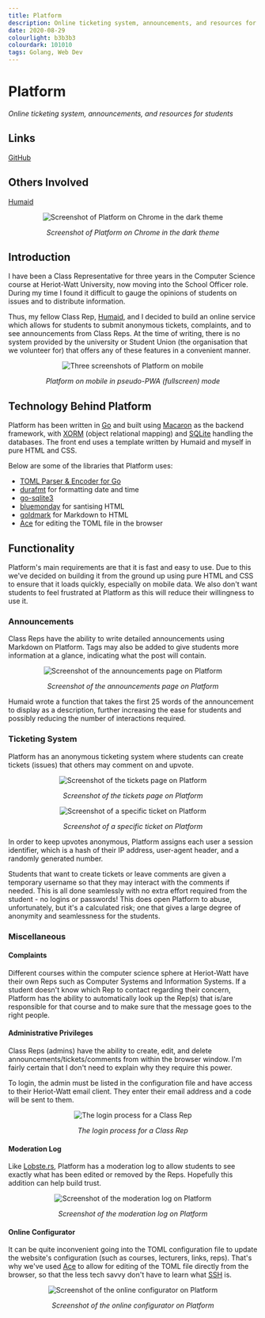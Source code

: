 ```yaml
---
title: Platform
description: Online ticketing system, announcements, and resources for students
date: 2020-08-29
colourlight: b3b3b3
colourdark: 101010
tags: Golang, Web Dev
---
```


# Platform

*Online ticketing system, announcements, and resources for students*

## Links

<a href="https://github.com/hw-cs-reps/platform" class="button buttonHighlight no-raise" target="_blank" rel="noreferrer">GitHub</a>

## Others Involved

<a href="https://humaidq.ae/projects/platform/" class="button no-raise" target="_blank" rel="noreferrer">Humaid</a>

<center>

![Screenshot of Platform on Chrome in the dark theme](platform-dark.png)

*Screenshot of Platform on Chrome in the dark theme*
</center>

## Introduction

I have been a Class Representative for three years in the Computer Science course at Heriot-Watt University, now moving into the School Officer role. During my time I found it difficult to gauge the opinions of students on issues and to distribute information.

Thus, my fellow Class Rep, [Humaid](https://humaidq.ae), and I decided to build an online service which allows for students to submit anonymous tickets, complaints, and to see announcements from Class Reps. At the time of writing, there is no system provided by the university or Student Union (the organisation that we volunteer for) that offers any of these features in a convenient manner.

<center>

![Three screenshots of Platform on mobile](mobile.png)

*Platform on mobile in pseudo-PWA (fullscreen) mode*
</center>

## Technology Behind Platform

Platform has been written in [Go](https://golang.org/) and built using [Macaron](https://github.com/go-macaron/macaron) as the backend framework, with [XORM](https://xorm.io/) (object relational mapping) and [SQLite](https://sqlite.org/index.html) handling the databases. The front end uses a template written by Humaid and myself in pure HTML and CSS.

Below are some of the libraries that Platform uses:

- [TOML Parser & Encoder for Go](https://github.com/BurntSushi/toml)
- [durafmt](https://github.com/hako/durafmt) for formatting date and time
- [go-sqlite3](https://github.com/mattn/go-sqlite3)
- [bluemonday](https://github.com/microcosm-cc/bluemonday) for santising HTML
- [goldmark](https://github.com/yuin/goldmark) for Markdown to HTML
- [Ace](https://ace.c9.io/#nav=about) for editing the TOML file in the browser

## Functionality

Platform's main requirements are that it is fast and easy to use. Due to this we've decided on building it from the ground up using pure HTML and CSS to ensure that it loads quickly, especially on mobile data. We also don't want students to feel frustrated at Platform as this will reduce their willingness to use it.

### Announcements

Class Reps have the ability to write detailed announcements using Markdown on Platform. Tags may also be added to give students more information at a glance, indicating what the post will contain.

<center>

![Screenshot of the announcements page on Platform](announcements.png)

*Screenshot of the announcements page on Platform*
</center>

Humaid wrote a function that takes the first 25 words of the announcement to display as a description, further increasing the ease for students and possibly reducing the number of interactions required.

### Ticketing System

Platform has an anonymous ticketing system where students can create tickets (issues) that others may comment on and upvote.

<center>

![Screenshot of the tickets page on Platform](tickets.png)

*Screenshot of the tickets page on Platform*

![Screenshot of a specific ticket on Platform](ticket.png)

*Screenshot of a specific ticket on Platform*
</center>

In order to keep upvotes anonymous, Platform assigns each user a session identifier, which is a hash of their IP address, user-agent header, and a randomly generated number.

Students that want to create tickets or leave comments are given a temporary username so that they may interact with the comments if needed. This is all done seamlessly with no extra effort required from the student - no logins or passwords! This does open Platform to abuse, unfortunately, but it's a calculated risk; one that gives a large degree of anonymity and seamlessness for the students.

### Miscellaneous

#### Complaints

Different courses within the computer science sphere at Heriot-Watt have their own Reps such as Computer Systems and Information Systems. If a student doesn't know which Rep to contact regarding their concern, Platform has the ability to automatically look up the Rep(s) that is/are responsible for that course and to make sure that the message goes to the right people.

#### Administrative Privileges

Class Reps (admins) have the ability to create, edit, and delete announcements/tickets/comments from within the browser window. I'm fairly certain that I don't need to explain why they require this power.

To login, the admin must be listed in the configuration file and have access to their Heriot-Watt email client. They enter their email address and a code will be sent to them.

<center>

![The login process for a Class Rep](auth.png)

*The login process for a Class Rep*
</center>

#### Moderation Log

Like [Lobste.rs](https://lobste.rs/moderations), Platform has a moderation log to allow students to see exactly what has been edited or removed by the Reps. Hopefully this addition can help build trust.

<center>

![Screenshot of the moderation log on Platform](mod.png)

*Screenshot of the moderation log on Platform*
</center>

#### Online Configurator

It can be quite inconvenient going into the TOML configuration file to update the website's configuration (such as courses, lecturers, links, reps). That's why we've used [Ace](https://ace.c9.io/#nav=about) to allow for editing of the TOML file directly from the browser, so that the less tech savvy don't have to learn what [SSH](https://en.wikipedia.org/wiki/Secure_Shell) is.

<center>

![Screenshot of the online configurator on Platform](config.png)

*Screenshot of the online configurator on Platform*
</center>